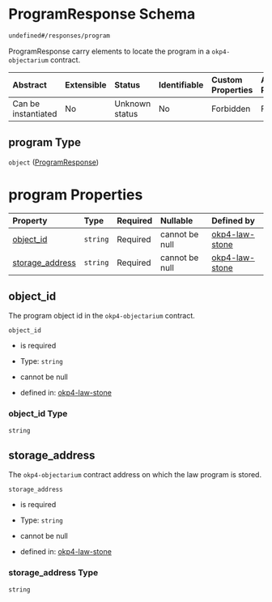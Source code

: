 # ProgramResponse Schema

```txt
undefined#/responses/program
```

ProgramResponse carry elements to locate the program in a `okp4-objectarium` contract.

| Abstract            | Extensible | Status         | Identifiable | Custom Properties | Additional Properties | Access Restrictions | Defined In                                                                 |
| :------------------ | :--------- | :------------- | :----------- | :---------------- | :-------------------- | :------------------ | :------------------------------------------------------------------------- |
| Can be instantiated | No         | Unknown status | No           | Forbidden         | Forbidden             | none                | [okp4-law-stone.json\*](schema/okp4-law-stone.json "open original schema") |

## program Type

`object` ([ProgramResponse](okp4-law-stone-responses-programresponse.md))

# program Properties

| Property                             | Type     | Required | Nullable       | Defined by                                                                                                                                         |
| :----------------------------------- | :------- | :------- | :------------- | :------------------------------------------------------------------------------------------------------------------------------------------------- |
| [object\_id](#object_id)             | `string` | Required | cannot be null | [okp4-law-stone](okp4-law-stone-responses-programresponse-properties-object_id.md "undefined#/responses/program/properties/object_id")             |
| [storage\_address](#storage_address) | `string` | Required | cannot be null | [okp4-law-stone](okp4-law-stone-responses-programresponse-properties-storage_address.md "undefined#/responses/program/properties/storage_address") |

## object\_id

The program object id in the `okp4-objectarium` contract.

`object_id`

*   is required

*   Type: `string`

*   cannot be null

*   defined in: [okp4-law-stone](okp4-law-stone-responses-programresponse-properties-object_id.md "undefined#/responses/program/properties/object_id")

### object\_id Type

`string`

## storage\_address

The `okp4-objectarium` contract address on which the law program is stored.

`storage_address`

*   is required

*   Type: `string`

*   cannot be null

*   defined in: [okp4-law-stone](okp4-law-stone-responses-programresponse-properties-storage_address.md "undefined#/responses/program/properties/storage_address")

### storage\_address Type

`string`
